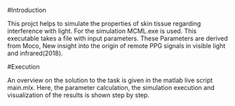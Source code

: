 #Introduction

This projct helps to simulate the properties of skin tissue regarding interference with light.
For the simulation MCML.exe is used.
This executable takes a file with input parameters. 
These Parameters are derived from Moco, New insight into the origin of remote PPG signals in visible light and infrared(2018).


#Execution

An overview on the solution to the task is given in the matlab live script main.mlx.
Here, the parameter calculation, the simulation execution and visualization of the results is shown step by step.

